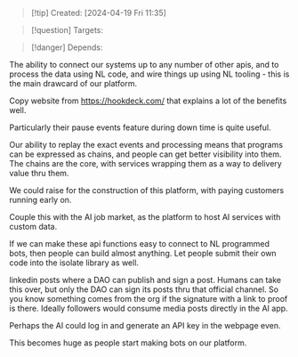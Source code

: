 
>[!tip] Created: [2024-04-19 Fri 11:35]

>[!question] Targets: 

>[!danger] Depends: 

The ability to connect our systems up to any number of other apis, and to process the data using NL code, and wire things up using NL tooling - this is the main drawcard of our platform.

Copy website from https://hookdeck.com/ that explains a lot of the benefits well.

Particularly their pause events feature during down time is quite useful.

Our ability to replay the exact events and processing means that programs can be expressed as chains, and people can get better visibility into them.  The chains are the core, with services wrapping them as a way to delivery value thru them.

We could raise for the construction of this platform, with paying customers running early on.

Couple this with the AI job market, as the platform to host AI services with custom data.

If we can make these api functions easy to connect to NL programmed bots, then people can build almost anything.  Let people submit their own code into the isolate library as well.

linkedin posts where a DAO can publish and sign a post.  Humans can take this over, but only the DAO can sign its posts thru that official channel.  So you know something comes from the org if the signature with a link to proof is there.  Ideally followers would consume media posts directly in the AI app.

Perhaps the AI could log in and generate an API key in the webpage even.

This becomes huge as people start making bots on our platform.